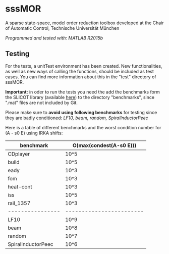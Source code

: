 # sssMOR
A sparse state-space, model order reduction toolbox developed at the Chair of 
Automatic Control, Technische Universität München

*Programmed and tested with: MATLAB R2015b*

## Testing

For the tests, a unitTest environment has been created. New functionalities, as well as new ways of calling the functions, should be included as test cases. You can find more information about this in the "test" directory of sssMOR.

**Important:** in oder to run the tests you need the add the benchmarks form the SLICOT library (available [here](http://www.icm.tu-bs.de/NICONET/benchmodred.html)) to the directory "benchmarks", since ".mat" files are not included by Git.

Please make sure to **avoid using following benchmarks** for testing since they are badly conditioned: *LF10, beam, random, SpiralInductorPeec*

Here is a table of different benchmarks and the worst condition number for (A - s0 E) using IRKA shifts:

benchmark       |  O(max(condest(A-s0 E)))
----------------| ------------------------
CDplayer        | 10^5
build           | 10^5
eady            | 10^3
fom             | 10^3
heat-cont       | 10^3
iss             | 10^5
rail_1357       | 10^3
----------------|------------------------ 
LF10            | 10^9
beam            | 10^8
random          | 10^7
SpiralInductorPeec | 10^6 